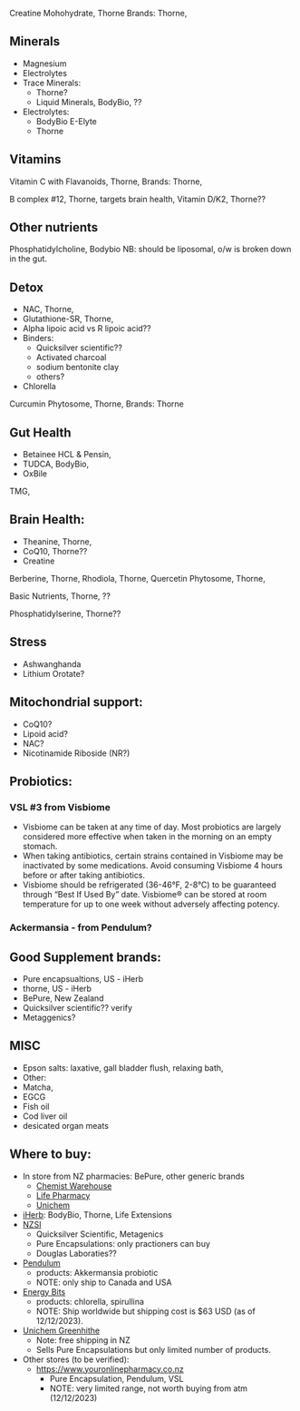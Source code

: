
Creatine Mohohydrate, Thorne
Brands: Thorne, 

## Minerals
- Magnesium
- Electrolytes
- Trace Minerals:
  - Thorne?
  - Liquid Minerals, BodyBio, ??
- Electrolytes:
  - BodyBio E-Elyte
  - Thorne 

## Vitamins
Vitamin C with Flavanoids, Thorne, 
Brands: Thorne, 

B complex #12, Thorne, targets brain health, 
Vitamin D/K2, Thorne??

## Other nutrients
Phosphatidylcholine, Bodybio
NB: should be liposomal, o/w is broken down in the gut.




## Detox
- NAC, Thorne, 
- Glutathione-SR, Thorne,
- Alpha lipoic acid vs R lipoic acid??
- Binders:
  - Quicksilver scientific??
  - Activated charcoal
  - sodium bentonite clay
  - others?
- Chlorella


  
Curcumin Phytosome, Thorne, 
Brands: Thorne

## Gut Health

- Betainee HCL & Pensin,
- TUDCA, BodyBio, 
- OxBile

TMG, 

## Brain Health:
- Theanine, Thorne, 
- CoQ10, Thorne??
- Creatine
  


Berberine, Thorne,
Rhodiola, Thorne, 
Quercetin Phytosome, Thorne,


Basic Nutrients, Thorne, ??


Phosphatidylserine, Thorne??

## Stress
- Ashwanghanda
- Lithium Orotate?

## Mitochondrial support:
- CoQ10?
- Lipoid acid?
- NAC?
- Nicotinamide Riboside (NR?)

## Probiotics:
### VSL #3 from Visbiome
- Visbiome can be taken at any time of day. Most probiotics are largely considered more effective when taken in the morning on an empty stomach.  
- When taking antibiotics, certain strains contained in Visbiome may be inactivated by some medications. Avoid consuming Visbiome 4 hours before or after taking antibiotics. 
- Visbiome should be refrigerated (36-46°F, 2-8°C) to be guaranteed through “Best If Used By” date. Visbiome® can be stored at room temperature for up to one week without adversely affecting potency.
### Ackermansia - from Pendulum?



## Good Supplement brands:
- Pure encapsualtions, US - iHerb
- thorne, US - iHerb
- BePure, New Zealand
- Quicksilver scientific?? verify
- Metaggenics?


## MISC
- Epson salts: laxative, gall bladder flush, relaxing bath, 
- Other:
- Matcha,
- EGCG
- Fish oil
- Cod liver oil
- desicated organ meats

## Where to buy:
- In store from NZ pharmacies: BePure, other generic brands
  - [Chemist Warehouse](chemistwarehouse.co.nz)
  - [Life Pharmacy](lifepharmacy.co.nz)
  - [Unichem](unichem.co.nz)
- [iHerb](iherb.com): BodyBio, Thorne, Life Extensions
- [NZSI](nzsi.co.nz)
  - Quicksilver Scientific, Metagenics  
  - Pure Encapsulations: only practioners can buy
  - Douglas Laboraties??
- [Pendulum](pendulumlife.com)
  - products: Akkermansia probiotic
  - NOTE: only ship to Canada and USA
- [Energy Bits](energybits.com)
  - products: chlorella, spirullina
  - NOTE: Ship worldwide but shipping cost is $63 USD (as of 12/12/2023).  
- [Unichem Greenhithe](unichemgreenhithe.co.nz)
  - Note: free shipping in NZ
  - Sells Pure Encapsulations but only limited number of products.
- Other stores (to be verified):
  - https://www.youronlinepharmacy.co.nz
    - Pure Encapsulation, Pendulum, VSL
    - NOTE: very limited range, not worth buying from atm (12/12/2023)
